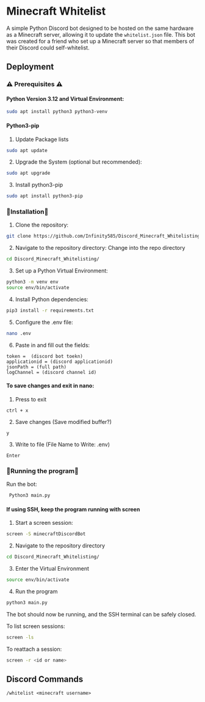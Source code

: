 
# Minecraft Whitelist

A simple Python Discord bot designed to be hosted on the same hardware as a Minecraft server, allowing it to update the `whitelist.json` file. This bot was created for a friend who set up a Minecraft server so that members of their Discord could self-whitelist.


## Deployment

### ⚠️ Prerequisites ⚠️

#### Python Version 3.12 and Virtual Environment:
```bash
sudo apt install python3 python3-venv
```

#### Python3-pip

1. Update Package lists
```bash
sudo apt update
```
2. Upgrade the System (optional but recommended):
```bash
sudo apt upgrade
```
3. Install python3-pip
```bash
sudo apt install python3-pip
```







### 🔧Installation🔧

1. Clone the repository:
```bash
git clone https://github.com/Infinity585/Discord_Minecraft_Whitelisting.git
```
2. Navigate to the repository directory:
Change into the repo directory

```bash
cd Discord_Minecraft_Whitelisting/
```
3. Set up a Python Virtual Environment:
```bash
python3 -m venv env
source env/bin/activate
```

4. Install Python dependencies:
```bash
pip3 install -r requirements.txt
```

5. Configure the .env file:
```bash
nano .env
```

6. Paste in and fill out the fields:
```code
token =  (discord bot toekn)
applicationid = (discord applicationid)
jsonPath = (full path)
logChannel = (discord channel id)

```
#### To save changes and exit in nano:

1. Press to exit
```
ctrl + x
```
2. Save changes (Save modified buffer?)
```
y
```
3. Write to file (File Name to Write: .env)
```
Enter
```


### 🏃Running the program🏃

Run the bot:
```bash
 Python3 main.py
```
#### If using SSH, keep the program running with screen

1. Start a screen session:
``` bash
screen -S minecraftDiscordBot
```
2. Navigate to the repository directory
``` bash
cd Discord_Minecraft_Whitelisting/
```
3. Enter the Virtual Environment
```bash
source env/bin/activate
```
4. Run the program
```bash
python3 main.py
```
The bot should now be running, and the SSH terminal can be safely closed.

To list screen sessions:
```bash
screen -ls
```

To reattach a session:
``` bash
screen -r <id or name>
```
## Discord Commands

`/whitelist <minecraft username>`
